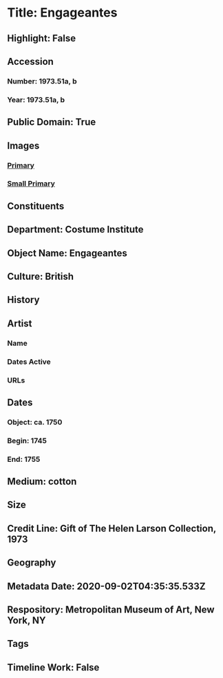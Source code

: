 # Title: Engageantes
## Highlight: False
## Accession
### Number: 1973.51a, b
### Year: 1973.51a, b
## Public Domain: True
## Images
### [Primary](https://images.metmuseum.org/CRDImages/ci/original/1973.51ab.jpg)
### [Small Primary](https://images.metmuseum.org/CRDImages/ci/web-large/1973.51ab.jpg)
## Constituents
## Department: Costume Institute
## Object Name: Engageantes
## Culture: British
## History
## Artist
### Name
### Dates Active
### URLs
## Dates
### Object: ca. 1750
### Begin: 1745
### End: 1755
## Medium: cotton
## Size
## Credit Line: Gift of The Helen Larson Collection, 1973
## Geography
## Metadata Date: 2020-09-02T04:35:35.533Z
## Respository: Metropolitan Museum of Art, New York, NY
## Tags
## Timeline Work: False